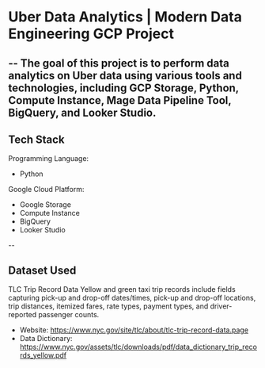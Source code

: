 # Uber Data Analytics | Modern Data Engineering GCP Project
--
The goal of this project is to perform data analytics on Uber data using various tools and technologies, including GCP Storage, Python, Compute Instance, Mage Data Pipeline Tool, BigQuery, and Looker Studio.
--
## Tech Stack
Programming Language: 
- Python

Google Cloud Platform:
- Google Storage
- Compute Instance
- BigQuery
- Looker Studio

--
## Dataset Used
TLC Trip Record Data Yellow and green taxi trip records include fields capturing pick-up and drop-off dates/times, pick-up and drop-off locations, trip distances, itemized fares, rate types, payment types, and driver-reported passenger counts.

- Website: https://www.nyc.gov/site/tlc/about/tlc-trip-record-data.page
- Data Dictionary: https://www.nyc.gov/assets/tlc/downloads/pdf/data_dictionary_trip_records_yellow.pdf
